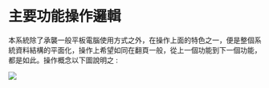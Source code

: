 # 主要功能操作邏輯
本系統除了承襲一般平板電腦使用方式之外，在操作上面的特色之一，便是整個系統資料結構的平面化，操作上希望如同在翻頁一般，從上一個功能到下一個功能，都是如此。操作概念以下圖說明之 :

![](http://bigplandesign.com/gitbook/smartville/spec_center_family_2.0_a.jpg)